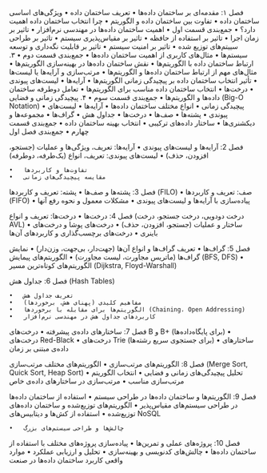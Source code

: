 
فصل ۱: مقدمه‌ای بر ساختمان داده‌ها
	•	تعریف ساختمان داده
	•	ویژگی‌های اساسی ساختمان داده
	•	تفاوت بین ساختمان داده و الگوریتم
	•	چرا انتخاب ساختمان داده اهمیت دارد؟
	•	جمع‌بندی قسمت اول
	•	اهمیت ساختمان داده‌ها در مهندسی نرم‌افزار
	•	تاثیر بر زمان اجرا
	•	تاثیر بر استفاده از حافظه
	•	تاثیر بر مقیاس‌پذیری سیستم
	•	تاثیر بر طراحی سییتم‌های توزیع شده
	•	تاثیر بر امنیت سیستم
	•	تاثیر بر قابلیت نگه‌داری و توسعه سیستم‌ها
	•	مثال‌های کاربری از اهمیت ساختمان داده‌ها
	•	جمع‌بندی قسمت دوم
	•	۳. ارتباط ساختمان داده با الگوریتم‌ها
	•	نقش ساختمان داده‌ها در بهینه‌سازی الگوریتم‌ها
	•	مثال‌های مهم از ارتباط ساختمان داده‌ها و الگوریتم‌ها
	•	مرتب‌سازی و آرایه‌ها یا لیست‌ها
	•	تأثیر انتخاب ساختمان داده بر پیچیدگی زمانی الگوریتم‌ها
	•	آرایه‌ها
	•	لیست‌های پیوندی
	•	درخت‌ها
	•	انتخاب ساختمان داده مناسب برای الگوریتم‌ها
	•	تعامل دوطرفه ساختمان داده‌ها و الگوریتم‌ها
	•	جمع‌بندی قسمت سوم
	•	۴. پیچیدگی زمانی و فضایی (Big-O Notation)
	•	پیچیدگی زمانی
	•	انواع مختلف ساختمان داده‌ها
	•	آرایه‌ها
	•	لیست‌های پیوندی
	•	پشته‌ها
	•	صف‌ها
	•	درخت‌ها
	•	جداول هش
	•	گراف‌ها
	•	مجموعه‌ها و دیکشنری‌ها
	•	ساختار داده‌های ترکیبی
	•	انتخاب بهینه ساختمان داده
	•	جمع‌بندی قسمت چهارم
	•	جمع‌بندی فصل اول



فصل 2: آرایه‌ها و لیست‌های پیوندی
	•	آرایه‌ها: تعریف، ویژگی‌ها و عملیات (جستجو، افزودن، حذف)
	•	لیست‌های پیوندی: تعریف، انواع (یک‌طرفه، دوطرفه)

	•	تفاوت‌ها و کاربردها
	•	مقایسه پیچیدگی‌های زمانی

فصل 3: پشته‌ها و صف‌ها
	•	پشته: تعریف و کاربردها (FILO)
	•	صف: تعریف و کاربردها (FIFO)
	•	پیاده‌سازی با آرایه‌ها و لیست‌های پیوندی
	•	مشکلات معمول و نحوه رفع آنها

فصل 4: درخت‌ها
	•	درخت‌ها: تعریف و انواع (درخت دودویی، درخت جستجو، درخت AVL)
	•	ساختار و عملیات (جستجو، افزودن، حذف)
	•	درخت‌های پوشا و درخت‌های باینری
	•	درخت‌های برچسب‌گذاری و کاربردهای آن‌ها

فصل 5: گراف‌ها
	•	تعریف گراف‌ها و انواع آن‌ها (جهت‌دار، بی‌جهت، وزن‌دار)
	•	نمایش گراف‌ها (ماتریس مجاورت، لیست مجاورت)
	•	الگوریتم‌های پیمایش (BFS, DFS)
	•	الگوریتم‌های کوتاه‌ترین مسیر (Dijkstra, Floyd-Warshall)

فصل 6: جداول هش (Hash Tables)

	•	تعریف جداول هش
	•	مفاهیم کلیدی (پهنای هش، برخوردها)
	•	الگوریتم‌ها برای مقابله با برخوردها (Chaining، Open Addressing)
	•	کاربردهای جداول هش در مهندسی نرم‌افزار

فصل 7: ساختارهای داده‌ی پیشرفته
	•	درخت‌های B و B+ (برای پایگاه‌داده‌ها)
	•	درخت‌های Red-Black
	•	درخت‌های Trie (برای جستجوی سریع رشته‌ها)
	•	ساختارهای داده‌ی مبتنی بر زمان

فصل 8: الگوریتم‌های مرتب‌سازی
	•	الگوریتم‌های مختلف مرتب‌سازی (Merge Sort, Quick Sort, Heap Sort)
	•	تحلیل پیچیدگی‌های زمانی و فضایی
	•	انتخاب الگوریتم مرتب‌سازی مناسب
	•	مرتب‌سازی در ساختارهای داده‌ی خاص

فصل 9: الگوریتم‌ها و ساختمان داده‌ها در طراحی سیستم
	•	استفاده از ساختمان داده‌ها در طراحی سیستم‌های مقیاس‌پذیر
	•	الگوریتم‌های توزیع‌شده و ساختمان داده‌های توزیع‌شده
	•	استفاده از کش‌ها و دیتابیس‌های NoSQL

	•	چالش‌ها و طراحی سیستم‌های بزرگ

فصل 10: پروژه‌های عملی و تمرین‌ها
	•	پیاده‌سازی پروژه‌های مختلف با استفاده از ساختمان داده‌ها
	•	چالش‌های کدنویسی و بهینه‌سازی
	•	تحلیل و ارزیابی عملکرد
	•	موارد واقعی کاربرد ساختمان داده‌ها در صنعت
